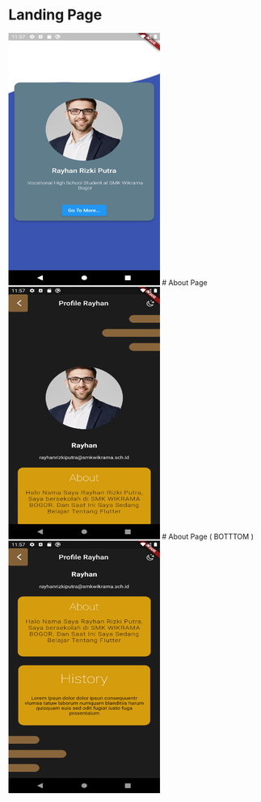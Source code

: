 # Landing Page
<img src="assets/readme/1.png" alt="1" width="300" height="500" />
# About Page
<img src="assets/readme/2.png" alt="2" width="300" height="500" />
# About Page ( BOTTTOM )
<img src="assets/readme/3.png" alt="3" width="300" height="500" /> 

